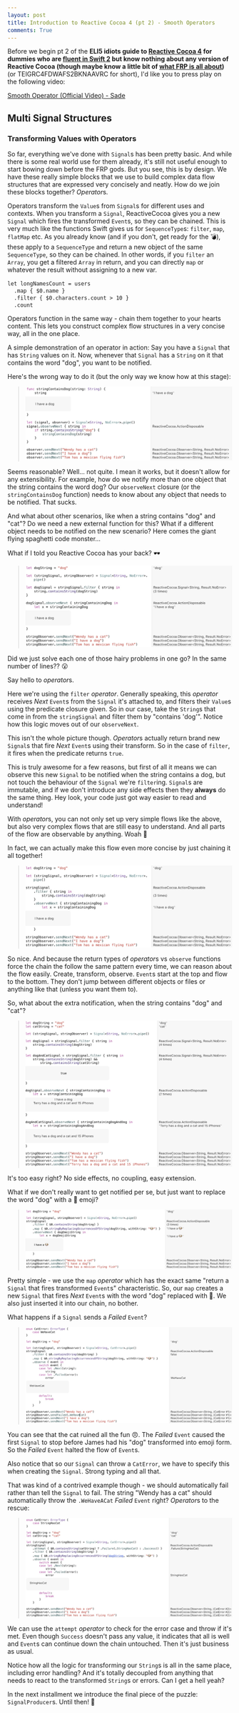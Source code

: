 ```yaml
---
layout: post
title: Introduction to Reactive Cocoa 4 (pt 2) - Smooth Operators
comments: True
---
```


Before we begin pt 2 of the **ELI5 idiots guide to [Reactive Cocoa 4](https://github.com/reactivecocoa/reactivecocoa) for dummies who are [fluent in Swift 2](https://www.objc.io/books/advanced-swift/) but know nothing about any version of Reactive Cocoa (though maybe know a little bit of [what FRP is all about](https://gist.github.com/staltz/868e7e9bc2a7b8c1f754))** (or TEIGRC4FDWAFS2BKNAAVRC for short), I'd like you to press play on the following video:

<a class="embedly-card" href="http://www.vevo.com/watch/sade/smooth-operator-(official-video)/GB1100800414">Smooth Operator (Official Video) - Sade</a>
<script async src="//cdn.embedly.com/widgets/platform.js" charset="UTF-8"></script>

## Multi Signal Structures

### Transforming Values with Operators

So far, everything we've done with ```Signal```s has been pretty basic. And while there is some real world use for them already, it's still not useful enough to start bowing down before the FRP gods. But you see, this is by design. We have these really simple blocks that we use to build complex data flow structures that are expressed very concisely and neatly. How do we join these blocks together? *Operator*s.

Operators transform the ```Value```s from ```Signal```s for different uses and contexts. When you transform a ```Signal```, ReactiveCocoa gives you a new ```Signal``` which fires the transformed ```Event```s, so they can be chained. This is very much like the functions Swift gives us for ```SequenceType```s: ```filter```, ```map```, ```flatMap``` etc. As you already know (and if you don't, get ready for the 💣), these apply to a ```SequenceType``` and return a new object of the same ```SequenceType```, so they can be chained. In other words, if you ```filter``` an ```Array```, you get a filtered ```Array``` in return, and you can directly ```map``` or whatever the result without assigning to a new var.

```
let longNamesCount = users
  .map { $0.name }
  .filter { $0.characters.count > 10 }
  .count
```

Operators function in the same way - chain them together to your hearts content. This lets you construct complex flow structures in a very concise way, all in the one place.

A simple demonstration of an operator in action: Say you have a ```Signal``` that has ```String``` values on it. Now, whenever that ```Signal``` has a ```String``` on it that contains the word "dog", you want to be notified.

Here's the wrong way to do it (but the only way we know how at this stage):

> ![Example 1](/images/rac4-2/example1.jpg)

Seems reasonable? Well... not quite. I mean it works, but it doesn't allow for any extensibility. For example, how do we notify more than one object that the string contains the word dog? Our ```observeNext``` closure (or the ```stringContainsDog``` function) needs to know about any object that needs to be notified. That sucks.

And what about other scenarios, like when a string contains "dog" and "cat"? Do we need a new external function for this? What if a different object needs to be notified on the new scenario? Here comes the giant flying spaghetti code monster...

What if I told you Reactive Cocoa has your back? 🕶

> ![Example 1](/images/rac4-2/example2.jpg)

Did we just solve each one of those hairy problems in one go? In the same number of lines?? 😮

Say hello to *operator*s.

Here we're using the ```filter``` *operator*. Generally speaking, this *operator* receives *Next* ```Event```s from the ```Signal``` it's attached to, and filters their ```Value```s using the predicate closure given. So in our case, take the ```String```s that come in from the ```stringSignal``` and filter them by "contains 'dog'". Notice how this logic moves out of our ```observeNext```.

This isn't the whole picture though. *Operator*s actually return brand new ```Signal```s that fire *Next* ```Event```s using their transform. So in the case of ```filter```, it fires when the predicate returns ```true```.

This is truly awesome for a few reasons, but first of all it means we can observe this new ```Signal``` to be notified when the string contains a dog, but not touch the behaviour of the ```Signal``` we're ```filter```ing. ```Signal```s are immutable, and if we don't introduce any side effects then they **always** do the same thing. Hey look, your code just got way easier to read and understand!

With *operator*s, you can not only set up very simple flows like the above, but also very complex flows that are still easy to understand. And all parts of the flow are observable by anything. Woah 🎇

In fact, we can actually make this flow even more concise by just chaining it all together!

> ![Example 3](/images/rac4-2/example3.jpg)

So nice. And because the return types of *operator*s vs ```observe``` functions force the chain the follow the same pattern every time, we can reason about the flow easily. Create, transform, observe. ```Event```s start at the top and flow to the bottom. They don't jump between different objects or files or anything like that (unless you want them to).

So, what about the extra notification, when the string contains "dog" and "cat"?

> ![Example 4](/images/rac4-2/example4.jpg)

It's too easy right? No side effects, no coupling, easy extension.

What if we don't really want to get notified per se, but just want to replace the word "dog" with a 🐶 emoji?

> ![Example 5](/images/rac4-2/example5.jpg)

Pretty simple - we use the ```map``` *operator* which has the exact same "return a ```Signal``` that fires transformed ```Event```s" characteristic. So, our ```map``` creates a new ```Signal``` that fires *Next* ```Event```s with the word "dog" replaced with 🐶. We also just inserted it into our chain, no bother.

What happens if a ```Signal``` sends a *Failed* ```Event```?

> ![Example 6](/images/rac4-2/example6.jpg)

You can see that the cat ruined all the fun 😠. The *Failed* ```Event``` caused the first ```Signal``` to stop before James had his "dog" transformed into emoji form. So the *Failed* ```Event``` halted the flow of ```Event```s.

Also notice that so our ```Signal``` can throw a ```CatError```, we have to specify this when creating the ```Signal```. Strong typing and all that.

That was kind of a contrived example though - we should automatically fail rather than tell the ```Signal``` to fail. The string "Wendy has a cat" should automatically throw the ```.WeHaveACat``` *Failed* ```Event``` right? *Operator*s to the rescue:

> ![Example 7](/images/rac4-2/example7.jpg)

We can use the ```attempt``` *operator* to check for the error case and throw if it's met. Even though ```Success``` doesn't pass any value, it indicates that all is well and ```Event```s can continue down the chain untouched. Then it's just business as usual.

Notice how all the logic for transforming our ```String```s is all in the same place, including error handling? And it's totally decoupled from anything that needs to react to the transformed ```String```s or errors. Can I get a hell yeah?  

In the next installment we introduce the final piece of the puzzle: ```SignalProducer```s. Until then! 👋
